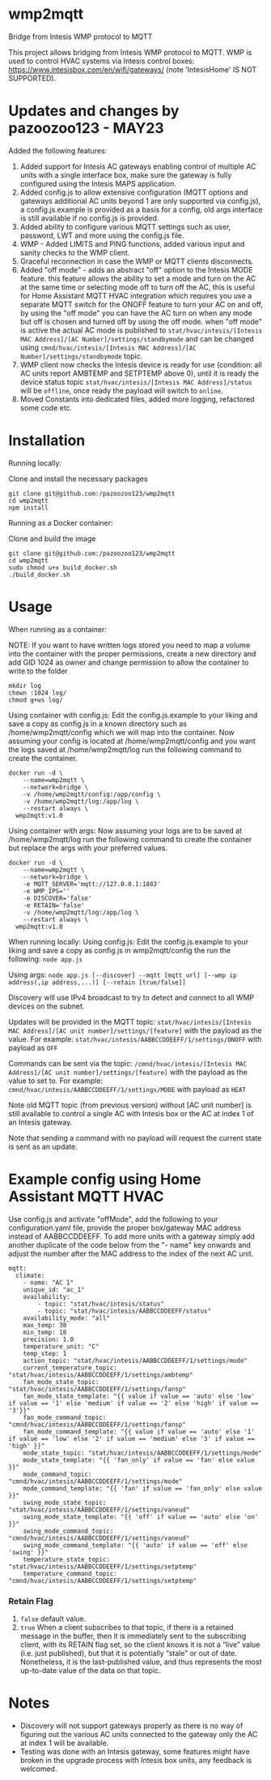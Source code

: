 # wmp2mqtt
Bridge from Intesis WMP protocol to MQTT

This project allows bridging from Intesis WMP protocol to MQTT. WMP is used to control HVAC systems via Intesis control boxes: https://www.intesisbox.com/en/wifi/gateways/ (note 'IntesisHome' IS NOT SUPPORTED).

# Updates and changes by pazoozoo123 - MAY23
Added the following features:
1. Added support for Intesis AC gateways enabling control of multiple AC units with a single interface box, make sure the gateway is fully configured using the Intesis MAPS application.
2. Added config.js to allow extensive configuration (MQTT options and gateways additional AC units beyond 1 are only supported via config.js), a config.js.example is provided as a basis for a config, old args interface is still available if no config.js is provided.
3. Added ability to configure various MQTT settings such as user, password, LWT and more using the config.js file.
4. WMP - Added LIMITS and PING functions, added various input and sanity checks to the WMP client.
5. Graceful reconnection in case the WMP or MQTT clients disconnects.
6. Added "off mode" - adds an abstract "off" option to the Intesis MODE feature. this feature allows the ability to set a mode and turn on the AC at the same time or selecting mode off to turn off the AC, this is useful for Home Assistant MQTT HVAC integration which requires you use a separate MQTT switch for the ONOFF feature to turn your AC on and off, by using the "off mode" you can have the AC turn on when any mode but off is chosen and turned off by using the off mode.
when "off mode" is active the actual AC mode is published to `stat/hvac/intesis/[Intesis MAC Address]/[AC Number]/settings/standbymode` and can be changed using `cmnd/hvac/intesis/[Intesis MAC Address]/[AC Number]/settings/standbymode` topic.
7. WMP client now checks the Intesis device is ready for use (condition: all AC units report AMBTEMP and SETPTEMP above 0), until it is ready the device status topic `stat/hvac/intesis/[Intesis MAC Address]/status` will be `offline`, once ready the payload will switch to `online`.
8. Moved Constants into dedicated files, added more logging, refactored some code etc.

# Installation

Running locally:

Clone and install the necessary packages
```
git clone git@github.com:/pazoozoo123/wmp2mqtt
cd wmp2mqtt
npm install
```

Running as a Docker container:

Clone and build the image
```
git clone git@github.com:/pazoozoo123/wmp2mqtt
cd wmp2mqtt
sudo chmod u+x build_docker.sh
./build_docker.sh
```

# Usage
When running as a container:

NOTE:
If you want to have written logs stored you need to map a volume into the container with the proper permissions, create a new directory and add GID 1024 as owner and change permission to allow the container to write to the folder
```
mkdir log
chown :1024 log/
chmod g+ws log/
``` 

Using container with config.js:
Edit the config.js.example to your liking and save a copy as config.js in a known directory such as /home/wmp2mqtt/config which we will map into the container. 
Now assuming your config is located at /home/wmp2mqtt/config and you want the logs saved at /home/wmp2mqtt/log run the following command to create the container.
```
docker run -d \
	--name=wmp2mqtt \
	--network=bridge \
	-v /home/wmp2mqtt/config:/app/config \
	-v /home/wmp2mqtt/log:/app/log \
	--restart always \
  wmp2mqtt:v1.0
```

Using container with args:
Now assuming your logs are to be saved at /home/wmp2mqtt/log run the following command to create the container but replace the args with your preferred values.
```
docker run -d \
	--name=wmp2mqtt \
	--network=bridge \
    -e MQTT_SERVER='mqtt://127.0.0.1:1883'
    -e WMP_IPS=''
    -e DISCOVER='false'
    -e RETAIN='false'
	-v /home/wmp2mqtt/log:/app/log \
	--restart always \
  wmp2mqtt:v1.0
```

When running locally:
Using config.js:
Edit the config.js.example to your liking and save a copy as config.js in wmp2mqtt/config the run the following:
`node app.js`

Using args:
`node app.js [--discover] --mqtt [mqtt url] [--wmp ip address(,ip address,...)] [--retain [true/false]]`

Discovery will use IPv4 broadcast to try to detect and connect to all WMP devices on the subnet.

Updates will be provided in the MQTT topic: `stat/hvac/intesis/[Intesis MAC Address]/[AC unit number]/settings/[feature]` with the payload as the value.
For example: `stat/hvac/intesis/AABBCCDDEEFF/1/settings/ONOFF` with payload as `OFF`

Commands can be sent via the topic: `/cmnd/hvac/intesis/[Intesis MAC Address]/[AC unit number]/settings/[feature]` with the payload as the value to set to.
For example: `cmnd/hvac/intesis/AABBCCDDEEFF/1/settings/MODE` with payload as `HEAT`

Note old MQTT topic (from previous version) without [AC unit number] is still available to control a single AC with Intesis box or the AC at index 1 of an Intesis gateway.

Note that sending a command with no payload will request the current state is sent as an update.

# Example config using Home Assistant MQTT HVAC
Use config.js and activate "offMode", add the following to your configuration.yaml file, provide the proper box/gateway MAC address instead of AABBCCDDEEFF.
To add more units with a gateway simply add another duplicate of the code below from the "- name" key onwards and adjust the number after the MAC address to the index of the next AC unit.
```
mqtt:
  climate:
    - name: "AC 1"
    unique_id: "ac_1"
    availability:
        - topic: "stat/hvac/intesis/status"
        - topic: "stat/hvac/intesis/AABBCCDDEEFF/status"
    availability_mode: "all"
    max_temp: 30
    min_temp: 18
    precision: 1.0
    temperature_unit: "C"
    temp_step: 1
    action_topic: "stat/hvac/intesis/AABBCCDDEEFF/1/settings/mode"
    current_temperature_topic: "stat/hvac/intesis/AABBCCDDEEFF/1/settings/ambtemp"
    fan_mode_state_topic: "stat/hvac/intesis/AABBCCDDEEFF/1/settings/fansp"
    fan_mode_state_template: "{{ value if value == 'auto' else 'low' if value == '1' else 'medium' if value == '2' else 'high' if value == '3'}}"
    fan_mode_command_topic: "cmnd/hvac/intesis/AABBCCDDEEFF/1/settings/fansp"
    fan_mode_command_template: "{{ value if value == 'auto' else '1' if value == 'low' else '2' if value == 'medium' else '3' if value == 'high' }}"
    mode_state_topic: "stat/hvac/intesis/AABBCCDDEEFF/1/settings/mode"
    mode_state_template: "{{ 'fan_only' if value == 'fan' else value }}"
    mode_command_topic: "cmnd/hvac/intesis/AABBCCDDEEFF/1/settings/mode"
    mode_command_template: "{{ 'fan' if value == 'fan_only' else value }}"
    swing_mode_state_topic: "stat/hvac/intesis/AABBCCDDEEFF/1/settings/vaneud"
    swing_mode_state_template: "{{ 'off' if value == 'auto' else 'on' }}"
    swing_mode_command_topic: "cmnd/hvac/intesis/AABBCCDDEEFF/1/settings/vaneud"
    swing_mode_command_template: "{{ 'auto' if value == 'off' else 'swing' }}"
    temperature_state_topic: "stat/hvac/intesis/AABBCCDDEEFF/1/settings/setptemp"
    temperature_command_topic: "cmnd/hvac/intesis/AABBCCDDEEFF/1/settings/setptemp"
```

### Retain Flag
1. `false` default value. 
1. `true` When a client subscribes to that topic, if there is a retained message in the buffer, then it is immediately sent to the subscribing client, with its RETAIN flag set, so the client knows it is not a “live” value (i.e. just published), but that it is potentially “stale” or out of date. Nonetheless, it is the last-published value, and thus represents the most up-to-date value of the data on that topic.

# Notes

- Discovery will not support gateways properly as there is no way of figuring out the various AC units connected to the gateway only the AC at index 1 will be available.
- Testing was done with an Intesis gateway, some features might have broken in the upgrade process with Intesis box units, any feedback is welcomed.